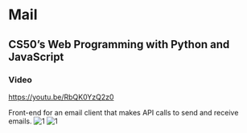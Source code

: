 # Mail
## CS50’s Web Programming with Python and JavaScript
### Video
https://youtu.be/RbQK0YzQ2z0

Front-end for an email client that makes API calls to send and receive emails.
![1](https://cs50.harvard.edu/web/2020/projects/3/images/inbox.png)
![1](https://cs50.harvard.edu/web/2020/projects/3/images/email.png)

